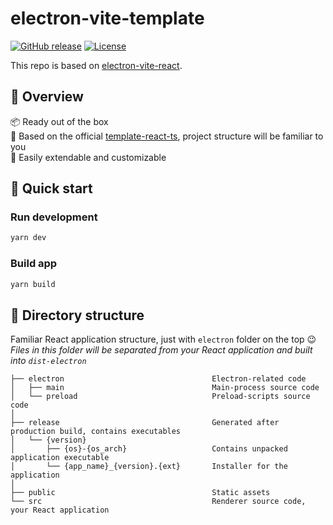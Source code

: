 # electron-vite-template

<a href="https://github.com/XenoPOMP/electron-vite-template/releases/"><img src="https://img.shields.io/github/release/XenoPOMP/electron-vite-template?include_prereleases=&sort=semver&color=blue" alt="GitHub release"></a>
<a href="#license"><img src="https://img.shields.io/badge/License-MIT-8CBA04" alt="License"></a>

This repo is based on [electron-vite-react](https://github.com/electron-vite/electron-vite-react).

## 👀 Overview
📦 Ready out of the box  
🎯 Based on the official [template-react-ts](https://github.com/vitejs/vite/tree/main/packages/create-vite/template-react-ts), project structure will be familiar to you  
🌱 Easily extendable and customizable

## 🛫 Quick start

### Run development

```sh
yarn dev
```

### Build app

```sh
yarn build
```

## 📂 Directory structure

Familiar React application structure, just with `electron` folder on the top :wink:  
*Files in this folder will be separated from your React application and built into `dist-electron`*

```tree
├── electron                                 Electron-related code
│   ├── main                                 Main-process source code
│   └── preload                              Preload-scripts source code
│
├── release                                  Generated after production build, contains executables
│   └── {version}
│       ├── {os}-{os_arch}                   Contains unpacked application executable
│       └── {app_name}_{version}.{ext}       Installer for the application
│
├── public                                   Static assets
└── src                                      Renderer source code, your React application
```